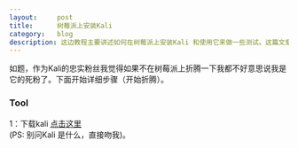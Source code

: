 ```yaml
---
layout:     post
title:      树莓派上安装Kali
category:   blog
description: 这边教程主要讲述如何在树莓派上安装Kali 和使用它来做一些测试。这篇文章不适合小白用户。
---
```

如题，作为Kali的忠实粉丝我觉得如果不在树莓派上折腾一下我都不好意思说我是它的死粉了。下面开始详细步骤（开始折腾）。

### Tool
1：下载kali [点击这里](https://www.offensive-security.com/kali-linux-vmware-virtualbox-image-download/)   
(PS: 别问Kali 是什么，直接吻我)。

